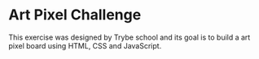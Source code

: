 # Art Pixel Challenge
This exercise was designed by Trybe school and its goal is to build a art pixel board using HTML, CSS and JavaScript.

